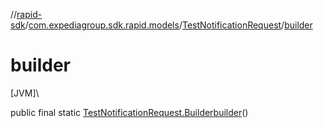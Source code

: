 //[rapid-sdk](../../../index.md)/[com.expediagroup.sdk.rapid.models](../index.md)/[TestNotificationRequest](index.md)/[builder](builder.md)

# builder

[JVM]\

public final static [TestNotificationRequest.Builder](-builder/index.md)[builder](builder.md)()
